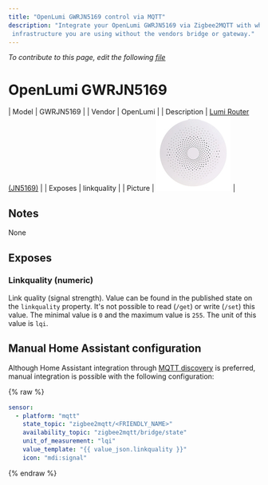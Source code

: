 ```yaml
---
title: "OpenLumi GWRJN5169 control via MQTT"
description: "Integrate your OpenLumi GWRJN5169 via Zigbee2MQTT with whatever smart home
 infrastructure you are using without the vendors bridge or gateway."
---
```


*To contribute to this page, edit the following
[file](https://github.com/Koenkk/zigbee2mqtt.io/blob/master/docs/devices/GWRJN5169.md)*

# OpenLumi GWRJN5169

| Model | GWRJN5169  |
| Vendor  | OpenLumi  |
| Description | [Lumi Router (JN5169)](https://github.com/igo-r/Lumi-Router-JN5169) |
| Exposes | linkquality |
| Picture | ![OpenLumi GWRJN5169](../images/devices/GWRJN5169.jpg) |

## Notes

None


## Exposes

### Linkquality (numeric)
Link quality (signal strength).
Value can be found in the published state on the `linkquality` property.
It's not possible to read (`/get`) or write (`/set`) this value.
The minimal value is `0` and the maximum value is `255`.
The unit of this value is `lqi`.

## Manual Home Assistant configuration
Although Home Assistant integration through [MQTT discovery](../integration/home_assistant) is preferred,
manual integration is possible with the following configuration:


{% raw %}
```yaml
sensor:
  - platform: "mqtt"
    state_topic: "zigbee2mqtt/<FRIENDLY_NAME>"
    availability_topic: "zigbee2mqtt/bridge/state"
    unit_of_measurement: "lqi"
    value_template: "{{ value_json.linkquality }}"
    icon: "mdi:signal"
```
{% endraw %}


